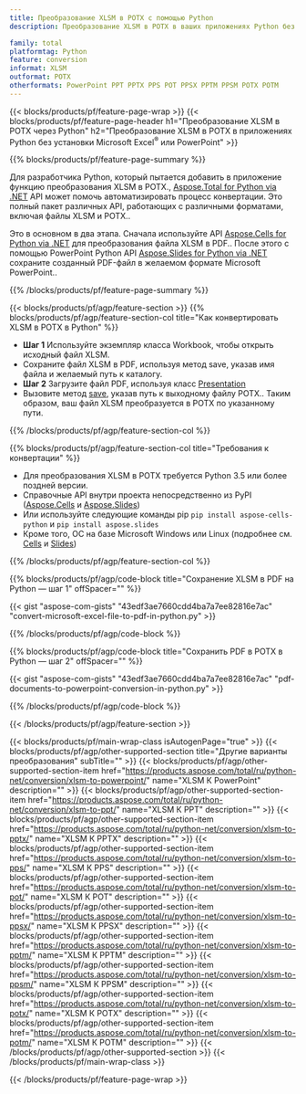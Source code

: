 ```yaml
---
title: Преобразование XLSM в POTX с помощью Python
description: Преобразование XLSM в POTX в ваших приложениях Python без использования Microsoft Office 

family: total
platformtag: Python
feature: conversion
informat: XLSM
outformat: POTX
otherformats: PowerPoint PPT PPTX PPS POT PPSX PPTM PPSM POTX POTM
---
```

{{< blocks/products/pf/feature-page-wrap >}}
{{< blocks/products/pf/feature-page-header h1="Преобразование XLSM в POTX через Python" h2="Преобразование XLSM в POTX в приложениях Python без установки Microsoft Excel<sup>&reg;</sup> или PowerPoint" >}}

{{% blocks/products/pf/feature-page-summary %}}

Для разработчика Python, который пытается добавить в приложение функцию преобразования XLSM в POTX., [Aspose.Total for Python via .NET](https://products.aspose.com/total/python-net/) API может помочь автоматизировать процесс конвертации. Это полный пакет различных API, работающих с различными форматами, включая файлы XLSM и POTX..

Это в основном в два этапа. Сначала используйте API [Aspose.Cells for Python via .NET](https://products.aspose.com/cells/python-net/) для преобразования файла XLSM в PDF.. После этого с помощью PowerPoint Python API [Aspose.Slides for Python via .NET](https://products.aspose.com/slides/python-net/) сохраните созданный PDF-файл в желаемом формате Microsoft PowerPoint.. 

{{% /blocks/products/pf/feature-page-summary %}}

{{< blocks/products/pf/agp/feature-section >}}
{{% blocks/products/pf/agp/feature-section-col title="Как конвертировать XLSM в POTX в Python" %}}
- **Шаг 1** Используйте экземпляр класса Workbook, чтобы открыть исходный файл XLSM. 
- Сохраните файл XLSM в PDF, используя метод save, указав имя файла и желаемый путь к каталогу.
-  **Шаг 2** Загрузите файл PDF, используя класс [Presentation](https://reference.aspose.com/slides/python-net/aspose.slides/presentation/)
-  Вызовите метод [save](https://reference.aspose.com/slides/python-net/aspose.slides/presentation/), указав путь к выходному файлу POTX.. Таким образом, ваш файл XLSM преобразуется в POTX по указанному пути.

{{% /blocks/products/pf/agp/feature-section-col %}}

{{% blocks/products/pf/agp/feature-section-col title="Требования к конвертации" %}}

- Для преобразования XLSM в POTX требуется Python 3.5 или более поздней версии.
- Справочные API внутри проекта непосредственно из PyPI ([Aspose.Cells](https://pypi.org/project/aspose-cells-python/) и [Aspose.Slides](https://pypi.org/project/Aspose.Slides/))
-  Или используйте следующие команды pip ```pip install aspose-cells-python``` и ```pip install aspose.slides```
-  Кроме того, ОС на базе Microsoft Windows или Linux (подробнее см. [Cells](https://docs.aspose.com/cells/python-net/getting-started/#installation) и [Slides](https://docs.aspose.com/slides/python-net/system-requirements/))
 

{{% /blocks/products/pf/agp/feature-section-col %}}

{{% blocks/products/pf/agp/code-block title="Сохранение XLSM в PDF на Python — шаг 1" offSpacer="" %}}

{{< gist "aspose-com-gists" "43edf3ae7660cdd4ba7a7ee82816e7ac" "convert-microsoft-excel-file-to-pdf-in-python.py" >}}

{{% /blocks/products/pf/agp/code-block %}}

{{% blocks/products/pf/agp/code-block title="Сохранить PDF в POTX в Python — шаг 2" offSpacer="" %}}

{{< gist "aspose-com-gists" "43edf3ae7660cdd4ba7a7ee82816e7ac" "pdf-documents-to-powerpoint-conversion-in-python.py" >}}

{{% /blocks/products/pf/agp/code-block %}}

{{< /blocks/products/pf/agp/feature-section >}}

{{< blocks/products/pf/main-wrap-class isAutogenPage="true" >}}
{{< blocks/products/pf/agp/other-supported-section title="Другие варианты преобразования" subTitle="" >}}
{{< blocks/products/pf/agp/other-supported-section-item href="https://products.aspose.com/total/ru/python-net/conversion/xlsm-to-powerpoint/" name="XLSM К PowerPoint" description="" >}}
{{< blocks/products/pf/agp/other-supported-section-item href="https://products.aspose.com/total/ru/python-net/conversion/xlsm-to-ppt/" name="XLSM К PPT" description="" >}}
{{< blocks/products/pf/agp/other-supported-section-item href="https://products.aspose.com/total/ru/python-net/conversion/xlsm-to-pptx/" name="XLSM К PPTX" description="" >}}
{{< blocks/products/pf/agp/other-supported-section-item href="https://products.aspose.com/total/ru/python-net/conversion/xlsm-to-pps/" name="XLSM К PPS" description="" >}}
{{< blocks/products/pf/agp/other-supported-section-item href="https://products.aspose.com/total/ru/python-net/conversion/xlsm-to-pot/" name="XLSM К POT" description="" >}}
{{< blocks/products/pf/agp/other-supported-section-item href="https://products.aspose.com/total/ru/python-net/conversion/xlsm-to-ppsx/" name="XLSM К PPSX" description="" >}}
{{< blocks/products/pf/agp/other-supported-section-item href="https://products.aspose.com/total/ru/python-net/conversion/xlsm-to-pptm/" name="XLSM К PPTM" description="" >}}
{{< blocks/products/pf/agp/other-supported-section-item href="https://products.aspose.com/total/ru/python-net/conversion/xlsm-to-ppsm/" name="XLSM К PPSM" description="" >}}
{{< blocks/products/pf/agp/other-supported-section-item href="https://products.aspose.com/total/ru/python-net/conversion/xlsm-to-potx/" name="XLSM К POTX" description="" >}}
{{< blocks/products/pf/agp/other-supported-section-item href="https://products.aspose.com/total/ru/python-net/conversion/xlsm-to-potm/" name="XLSM К POTM" description="" >}}
{{< /blocks/products/pf/agp/other-supported-section >}}
{{< /blocks/products/pf/main-wrap-class >}}

{{< /blocks/products/pf/feature-page-wrap >}}